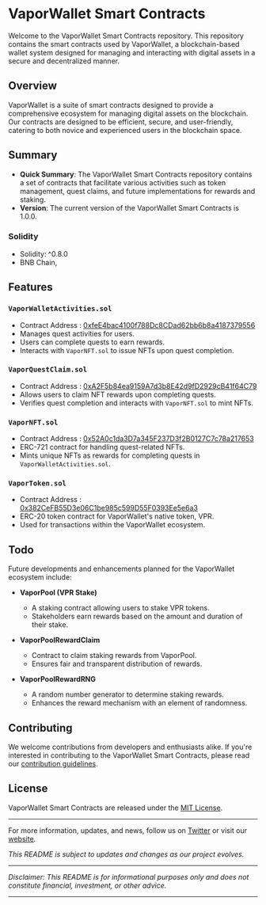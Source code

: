 # VaporWallet Smart Contracts

Welcome to the VaporWallet Smart Contracts repository. This repository contains the smart contracts used by VaporWallet, a blockchain-based wallet system designed for managing and interacting with digital assets in a secure and decentralized manner.

## Overview

VaporWallet is a suite of smart contracts designed to provide a comprehensive ecosystem for managing digital assets on the blockchain. Our contracts are designed to be efficient, secure, and user-friendly, catering to both novice and experienced users in the blockchain space.

## Summary

- **Quick Summary**: The VaporWallet Smart Contracts repository contains a set of contracts that facilitate various activities such as token management, quest claims, and future implementations for rewards and staking.
- **Version**: The current version of the VaporWallet Smart Contracts is 1.0.0.

### Solidity
- Solidity: ^0.8.0
- BNB Chain, 

## Features

### `VaporWalletActivities.sol` 
- Contract Address : [0xfeE4bac4100f788Dc8CDad62bb6b8a4187379556](https://bscscan.com/address/0xfeE4bac4100f788Dc8CDad62bb6b8a4187379556)
- Manages quest activities for users.
- Users can complete quests to earn rewards.
- Interacts with `VaporNFT.sol` to issue NFTs upon quest completion.

### `VaporQuestClaim.sol` 
- Contract Address : [0xA2F5b84ea9159A7d3b8E42d9fD2929cB41f64C79](https://bscscan.com/address/0xA2F5b84ea9159A7d3b8E42d9fD2929cB41f64C79)
- Allows users to claim NFT rewards upon completing quests.
- Verifies quest completion and interacts with `VaporNFT.sol` to mint NFTs.

### `VaporNFT.sol`
- Contract Address : [0x52A0c1da3D7a345F237D3f2B0127C7c78a217653](https://bscscan.com/address/0x52A0c1da3D7a345F237D3f2B0127C7c78a217653)
- ERC-721 contract for handling quest-related NFTs.
- Mints unique NFTs as rewards for completing quests in `VaporWalletActivities.sol`.

### `VaporToken.sol`
- Contract Address : [0x382CeFB55D3e06C1be985c599D55F0393Ee5e6a3](https://bscscan.com/address/0x382CeFB55D3e06C1be985c599D55F0393Ee5e6a3)
- ERC-20 token contract for VaporWallet's native token, VPR.
- Used for transactions within the VaporWallet ecosystem.

## Todo

Future developments and enhancements planned for the VaporWallet ecosystem include:

- **VaporPool (VPR Stake)**
  - A staking contract allowing users to stake VPR tokens.
  - Stakeholders earn rewards based on the amount and duration of their stake.

- **VaporPoolRewardClaim**
  - Contract to claim staking rewards from VaporPool.
  - Ensures fair and transparent distribution of rewards.

- **VaporPoolRewardRNG**
  - A random number generator to determine staking rewards.
  - Enhances the reward mechanism with an element of randomness.

## Contributing

We welcome contributions from developers and enthusiasts alike. If you're interested in contributing to the VaporWallet Smart Contracts, please read our [contribution guidelines](CONTRIBUTION.md).

## License

VaporWallet Smart Contracts are released under the [MIT License](LICENSE).

---

For more information, updates, and news, follow us on [Twitter](https://twitter.com/vaporwallet) or visit our [website](https://vaporwallet.co).

*This README is subject to updates and changes as our project evolves.*

---

*Disclaimer: This README is for informational purposes only and does not constitute financial, investment, or other advice.*

---
